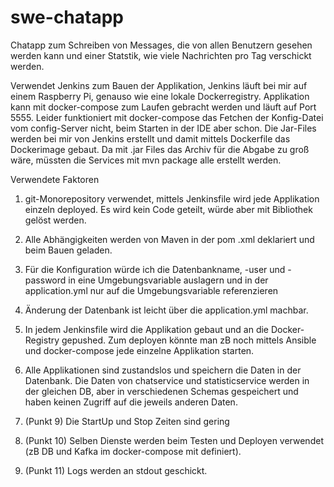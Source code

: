 # swe-chatapp

Chatapp zum Schreiben von Messages, die von allen Benutzern gesehen werden kann und einer Statstik, wie viele Nachrichten pro Tag verschickt werden.

Verwendet Jenkins zum Bauen der Applikation, Jenkins läuft bei mir auf einem Raspberry Pi, genauso wie eine lokale Dockerregistry. 
Applikation kann mit docker-compose zum Laufen gebracht werden und läuft auf Port 5555.
Leider funktioniert mit docker-compose das Fetchen der Konfig-Datei vom config-Server nicht, beim Starten in der IDE aber schon.
Die Jar-Files werden bei mir von Jenkins erstellt und damit mittels Dockerfile das Dockerimage gebaut. Da mit .jar Files das Archiv für die Abgabe zu groß wäre, müssten die Services mit mvn package alle erstellt werden.

Verwendete Faktoren
 1. git-Monorepository verwendet, mittels Jenkinsfile wird jede Applikation einzeln deployed. Es wird kein Code geteilt, würde aber mit Bibliothek gelöst werden. 
 2. Alle Abhängigkeiten werden von Maven in der pom .xml deklariert und beim Bauen geladen.
 3. Für die Konfiguration würde ich die Datenbankname, -user und -password in eine Umgebungsvariable auslagern und in der application.yml nur auf die Umgebungsvariable referenzieren
 4. Änderung der Datenbank ist leicht über die application.yml machbar.
 5. In jedem Jenkinsfile wird die Applikation gebaut und an die Docker-Registry gepushed. Zum deployen könnte man zB noch mittels Ansible und docker-compose jede einzelne Applikation starten.
 6. Alle Applikationen sind zustandslos und speichern die Daten in der Datenbank. Die Daten von chatservice und statisticservice werden in der gleichen DB, aber in verschiedenen Schemas gespeichert und haben keinen Zugriff auf die jeweils anderen Daten.

 7. (Punkt 9) Die StartUp und Stop Zeiten sind gering
 8. (Punkt 10) Selben Dienste werden beim Testen und Deployen verwendet (zB DB und Kafka im docker-compose mit definiert).
 9. (Punkt 11) Logs werden an stdout geschickt. 
